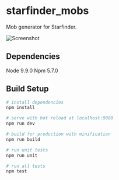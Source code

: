 # starfinder_mobs

Mob generator for Starfinder.

![Screenshot  ](demo_pic.jpg)

## Dependencies
Node 9.9.0
Npm 5.7.0

## Build Setup

``` bash
# install dependencies
npm install

# serve with hot reload at localhost:8080
npm run dev

# build for production with minification
npm run build

# run unit tests
npm run unit

# run all tests
npm test
```
